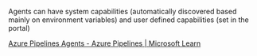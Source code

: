 Agents can have system capabilities (automatically discovered based mainly on environment variables) and user defined capabilities (set in the portal)

[Azure Pipelines Agents - Azure Pipelines | Microsoft Learn](https://learn.microsoft.com/en-us/azure/devops/pipelines/agents/agents?view=azure-devops&tabs=yaml%2Cbrowser)
